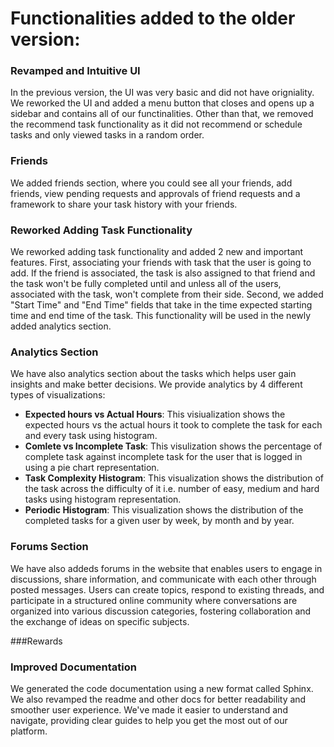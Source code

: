 # Functionalities added to the older version:
### Revamped and Intuitive UI
In the previous version, the UI was very basic and did not have origniality. We reworked the UI and added a menu button that closes and opens up a sidebar and contains all of our functinalities. Other than that, we removed the recommend task functionality as it did not recommend or schedule tasks and only viewed tasks in a random order.

### Friends
We added friends section, where you could see all your friends, add friends, view pending requests and approvals of friend requests and a framework to share your task history with your friends.

### Reworked Adding Task Functionality
We reworked adding task functionality and added 2 new and important features. First, associating your friends with task that the user is going to add. If the friend is associated, the task is also assigned to that friend and the task won't be fully completed until and unless all of the users, associated with the task, won't complete from their side. Second, we added "Start Time" and "End Time" fields that take in the time expected starting time and end time of the task. This functionality will be used in the newly added analytics section.

### Analytics Section
We have also analytics section about the tasks which helps user gain insights and make better decisions. We provide analytics by 4 different types of visualizations:
- **Expected hours vs Actual Hours**: This visiualization shows the expected hours vs the actual hours it took to complete the task for each and every task using histogram.
- **Comlete vs Incomplete Task**: This visulization shows the percentage of complete task against incomplete task for the user that is logged in using a pie chart representation.
- **Task Complexity Histogram**: This visualization shows the distribution of the task across the difficulty of it i.e. number of easy, medium and hard tasks using histogram representation.
- **Periodic Histogram**: This visualization shows the distribution of the completed tasks for a given user by week, by month and by year.

### Forums Section
We have also addeds forums in the website that enables users to engage in discussions, share information, and communicate with each other through posted messages. Users can create topics, respond to existing threads, and participate in a structured online community where conversations are organized into various discussion categories, fostering collaboration and the exchange of ideas on specific subjects.

###Rewards


### Improved Documentation
We generated the code documentation using a new format called Sphinx. We also revamped the readme and other docs for better readability and smoother user experience. We've made it easier to understand and navigate, providing clear guides to help you get the most out of our platform.

 
